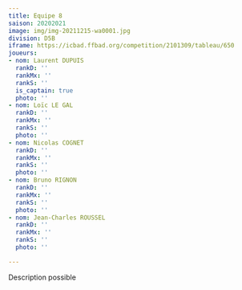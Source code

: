 ```yaml
---
title: Equipe 8
saison: 20202021
image: img/img-20211215-wa0001.jpg
division: D5B
iframe: https://icbad.ffbad.org/competition/2101309/tableau/650
joueurs:
- nom: Laurent DUPUIS
  rankD: ''
  rankMx: ''
  rankS: ''
  is_captain: true
  photo: ''
- nom: Loïc LE GAL
  rankD: ''
  rankMx: ''
  rankS: ''
  photo: ''
- nom: Nicolas COGNET
  rankD: ''
  rankMx: ''
  rankS: ''
  photo: ''
- nom: Bruno RIGNON
  rankD: ''
  rankMx: ''
  rankS: ''
  photo: ''
- nom: Jean-Charles ROUSSEL
  rankD: ''
  rankMx: ''
  rankS: ''
  photo: ''

---
```

Description possible